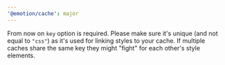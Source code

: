 ```yaml
---
'@emotion/cache': major
---
```


From now on `key` option is required. Please make sure it's unique (and not equal to `"css"`) as it's used for linking styles to your cache. If multiple caches share the same key they might "fight" for each other's style elements.
